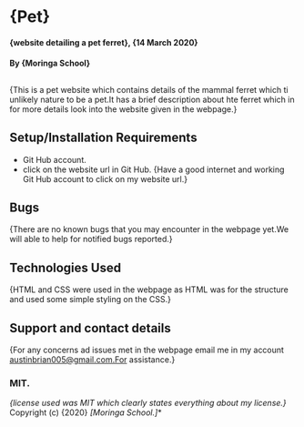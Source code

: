 # {Pet}
#### {website detailing a pet ferret}, {14 March 2020}
#### By **{Moringa School}**
##
{This is a pet website which contains details of the mammal ferret which ti unlikely nature to be a pet.It has a brief description about hte ferret which in for more details look into the website given in the webpage.}
## Setup/Installation Requirements
* Git Hub account.
* click on the website url in Git Hub.
{Have a good internet and working Git Hub account to click on my website url.}
## Bugs
{There are no known bugs that you may encounter in the webpage yet.We will able to help for notified bugs reported.}
## Technologies Used
{HTML and CSS were used in the webpage as HTML was for the structure and used some simple styling on the CSS.}
## Support and contact details
{For any concerns ad issues met in the webpage email me in my account austinbrian005@gmail.com.For assistance.}
### MIT.
*{license used was MIT which clearly states everything about my license.}*
Copyright (c) {2020} *[Moringa School.]**